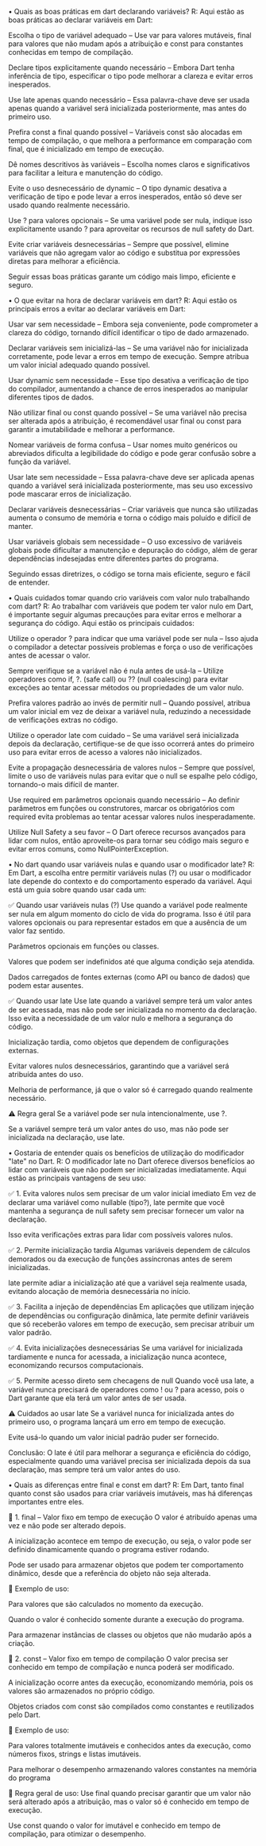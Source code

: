 • Quais as boas práticas em dart declarando variáveis? 
R: 
Aqui estão as boas práticas ao declarar variáveis em Dart:

Escolha o tipo de variável adequado – Use var para valores mutáveis, final para valores que não mudam após a atribuição e const para constantes conhecidas em tempo de compilação.

Declare tipos explicitamente quando necessário – Embora Dart tenha inferência de tipo, especificar o tipo pode melhorar a clareza e evitar erros inesperados.

Use late apenas quando necessário – Essa palavra-chave deve ser usada apenas quando a variável será inicializada posteriormente, mas antes do primeiro uso.

Prefira const a final quando possível – Variáveis const são alocadas em tempo de compilação, o que melhora a performance em comparação com final, que é inicializado em tempo de execução.

Dê nomes descritivos às variáveis – Escolha nomes claros e significativos para facilitar a leitura e manutenção do código.

Evite o uso desnecessário de dynamic – O tipo dynamic desativa a verificação de tipo e pode levar a erros inesperados, então só deve ser usado quando realmente necessário.

Use ? para valores opcionais – Se uma variável pode ser nula, indique isso explicitamente usando ? para aproveitar os recursos de null safety do Dart.

Evite criar variáveis desnecessárias – Sempre que possível, elimine variáveis que não agregam valor ao código e substitua por expressões diretas para melhorar a eficiência.

Seguir essas boas práticas garante um código mais limpo, eficiente e seguro.

• O que evitar na hora de declarar variáveis em dart? 
R:
Aqui estão os principais erros a evitar ao declarar variáveis em Dart:

Usar var sem necessidade – Embora seja conveniente, pode comprometer a clareza do código, tornando difícil identificar o tipo de dado armazenado.

Declarar variáveis sem inicializá-las – Se uma variável não for inicializada corretamente, pode levar a erros em tempo de execução. Sempre atribua um valor inicial adequado quando possível.

Usar dynamic sem necessidade – Esse tipo desativa a verificação de tipo do compilador, aumentando a chance de erros inesperados ao manipular diferentes tipos de dados.

Não utilizar final ou const quando possível – Se uma variável não precisa ser alterada após a atribuição, é recomendável usar final ou const para garantir a imutabilidade e melhorar a performance.

Nomear variáveis de forma confusa – Usar nomes muito genéricos ou abreviados dificulta a legibilidade do código e pode gerar confusão sobre a função da variável.

Usar late sem necessidade – Essa palavra-chave deve ser aplicada apenas quando a variável será inicializada posteriormente, mas seu uso excessivo pode mascarar erros de inicialização.

Declarar variáveis desnecessárias – Criar variáveis que nunca são utilizadas aumenta o consumo de memória e torna o código mais poluído e difícil de manter.

Usar variáveis globais sem necessidade – O uso excessivo de variáveis globais pode dificultar a manutenção e depuração do código, além de gerar dependências indesejadas entre diferentes partes do programa.

Seguindo essas diretrizes, o código se torna mais eficiente, seguro e fácil de entender.

• Quais cuidados tomar quando crio variáveis com valor nulo trabalhando com dart? 
R: 
Ao trabalhar com variáveis que podem ter valor nulo em Dart, é importante seguir algumas precauções para evitar erros e melhorar a segurança do código. Aqui estão os principais cuidados:

Utilize o operador ? para indicar que uma variável pode ser nula – Isso ajuda o compilador a detectar possíveis problemas e força o uso de verificações antes de acessar o valor.

Sempre verifique se a variável não é nula antes de usá-la – Utilize operadores como if, ?. (safe call) ou ?? (null coalescing) para evitar exceções ao tentar acessar métodos ou propriedades de um valor nulo.

Prefira valores padrão ao invés de permitir null – Quando possível, atribua um valor inicial em vez de deixar a variável nula, reduzindo a necessidade de verificações extras no código.

Utilize o operador late com cuidado – Se uma variável será inicializada depois da declaração, certifique-se de que isso ocorrerá antes do primeiro uso para evitar erros de acesso a valores não inicializados.

Evite a propagação desnecessária de valores nulos – Sempre que possível, limite o uso de variáveis nulas para evitar que o null se espalhe pelo código, tornando-o mais difícil de manter.

Use required em parâmetros opcionais quando necessário – Ao definir parâmetros em funções ou construtores, marcar os obrigatórios com required evita problemas ao tentar acessar valores nulos inesperadamente.

Utilize Null Safety a seu favor – O Dart oferece recursos avançados para lidar com nulos, então aproveite-os para tornar seu código mais seguro e evitar erros comuns, como NullPointerException.

• No dart quando usar variáveis nulas e quando usar o modificador late? 
R: 
Em Dart, a escolha entre permitir variáveis nulas (?) ou usar o modificador late depende do contexto e do comportamento esperado da variável. Aqui está um guia sobre quando usar cada um:

✅ Quando usar variáveis nulas (?)
Use quando a variável pode realmente ser nula em algum momento do ciclo de vida do programa. Isso é útil para valores opcionais ou para representar estados em que a ausência de um valor faz sentido.

Parâmetros opcionais em funções ou classes.

Valores que podem ser indefinidos até que alguma condição seja atendida.

Dados carregados de fontes externas (como API ou banco de dados) que podem estar ausentes.

✅ Quando usar late
Use late quando a variável sempre terá um valor antes de ser acessada, mas não pode ser inicializada no momento da declaração. Isso evita a necessidade de um valor nulo e melhora a segurança do código.

Inicialização tardia, como objetos que dependem de configurações externas.

Evitar valores nulos desnecessários, garantindo que a variável será atribuída antes do uso.

Melhoria de performance, já que o valor só é carregado quando realmente necessário.

⚠️ Regra geral
Se a variável pode ser nula intencionalmente, use ?.

Se a variável sempre terá um valor antes do uso, mas não pode ser inicializada na declaração, use late.

• Gostaria de entender quais os benefícios de utilização do modificador "late" no Dart. 
R: 
O modificador late no Dart oferece diversos benefícios ao lidar com variáveis que não podem ser inicializadas imediatamente. Aqui estão as principais vantagens de seu uso:

✅ 1. Evita valores nulos sem precisar de um valor inicial imediato
Em vez de declarar uma variável como nullable (tipo?), late permite que você mantenha a segurança de null safety sem precisar fornecer um valor na declaração.

Isso evita verificações extras para lidar com possíveis valores nulos.

✅ 2. Permite inicialização tardia
Algumas variáveis dependem de cálculos demorados ou da execução de funções assíncronas antes de serem inicializadas.

late permite adiar a inicialização até que a variável seja realmente usada, evitando alocação de memória desnecessária no início.

✅ 3. Facilita a injeção de dependências
Em aplicações que utilizam injeção de dependências ou configuração dinâmica, late permite definir variáveis que só receberão valores em tempo de execução, sem precisar atribuir um valor padrão.

✅ 4. Evita inicializações desnecessárias
Se uma variável for inicializada tardiamente e nunca for acessada, a inicialização nunca acontece, economizando recursos computacionais.

✅ 5. Permite acesso direto sem checagens de null
Quando você usa late, a variável nunca precisará de operadores como ! ou ? para acesso, pois o Dart garante que ela terá um valor antes de ser usada.

⚠️ Cuidados ao usar late
Se a variável nunca for inicializada antes do primeiro uso, o programa lançará um erro em tempo de execução.

Evite usá-lo quando um valor inicial padrão puder ser fornecido.

Conclusão: O late é útil para melhorar a segurança e eficiência do código, especialmente quando uma variável precisa ser inicializada depois da sua declaração, mas sempre terá um valor antes do uso.

• Quais as diferenças entre final e const em dart? 
R:
Em Dart, tanto final quanto const são usados para criar variáveis imutáveis, mas há diferenças importantes entre eles.

🔹 1. final – Valor fixo em tempo de execução
O valor é atribuído apenas uma vez e não pode ser alterado depois.

A inicialização acontece em tempo de execução, ou seja, o valor pode ser definido dinamicamente quando o programa estiver rodando.

Pode ser usado para armazenar objetos que podem ter comportamento dinâmico, desde que a referência do objeto não seja alterada.

📌 Exemplo de uso:

Para valores que são calculados no momento da execução.

Quando o valor é conhecido somente durante a execução do programa.

Para armazenar instâncias de classes ou objetos que não mudarão após a criação.

🔹 2. const – Valor fixo em tempo de compilação
O valor precisa ser conhecido em tempo de compilação e nunca poderá ser modificado.

A inicialização ocorre antes da execução, economizando memória, pois os valores são armazenados no próprio código.

Objetos criados com const são compilados como constantes e reutilizados pelo Dart.

📌 Exemplo de uso:

Para valores totalmente imutáveis e conhecidos antes da execução, como números fixos, strings e listas imutáveis.

Para melhorar o desempenho armazenando valores constantes na memória do programa

📌 Regra geral de uso:
Use final quando precisar garantir que um valor não será alterado após a atribuição, mas o valor só é conhecido em tempo de execução.

Use const quando o valor for imutável e conhecido em tempo de compilação, para otimizar o desempenho.